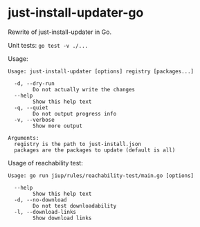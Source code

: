 # just-install-updater-go
Rewrite of just-install-updater in Go.

Unit tests: `go test -v ./...`

Usage:
````
Usage: just-install-updater [options] registry [packages...]

  -d, --dry-run
        Do not actually write the changes
  --help
        Show this help text
  -q, --quiet
        Do not output progress info
  -v, --verbose
        Show more output

Arguments:
  registry is the path to just-install.json
  packages are the packages to update (default is all)
````

Usage of reachability test:
````
Usage: go run jiup/rules/reachability-test/main.go [options]

  --help
        Show this help text
  -d, --no-download
        Do not test downloadability
  -l, --download-links
        Show download links
````